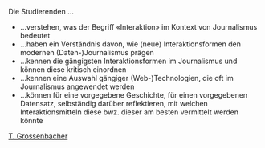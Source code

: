 Die Studierenden … 
* ...verstehen, was der Begriff «Interaktion» im Kontext von Journalismus bedeutet
* ...haben ein Verständnis davon, wie (neue) Interaktionsformen den modernen (Daten-)Journalismus prägen
* ...kennen die gängigsten Interaktionsformen im Journalismus und können diese kritisch einordnen
* ...kennen eine Auswahl gängiger (Web-)Technologien, die oft im Journalismus angewendet werden
* ...können für eine vorgegebene Geschichte, für einen vorgegebenen Datensatz, selbständig darüber reflektieren, mit welchen Interaktionsmitteln diese bwz. dieser am besten vermittelt werden könnte

[T. Grossenbacher](//github.com/grssnbchr)
